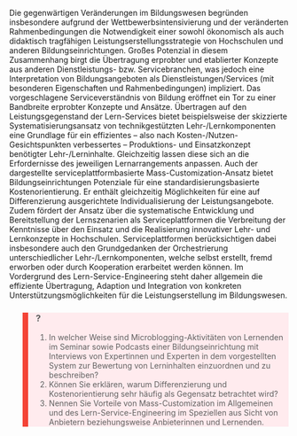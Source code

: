 Die gegenwärtigen Veränderungen im Bildungswesen begründen insbesondere aufgrund der Wettbewerbsintensivierung und der veränderten Rahmenbedingungen die Notwendigkeit einer sowohl ökonomisch als auch didaktisch tragfähigen Leistungserstellungsstrategie von Hochschulen und anderen Bildungseinrichtungen. Großes Potenzial in diesem Zusammenhang birgt die Übertragung erprobter und etablierter Konzepte aus anderen Dienstleistungs- bzw. Servicebranchen, was jedoch eine Interpretation von Bildungsangeboten als Dienstleistungen/Services (mit besonderen Eigenschaften und Rahmenbedingungen) impliziert. Das vorgeschlagene Serviceverständnis von Bildung eröffnet ein Tor zu einer Bandbreite erprobter Konzepte und Ansätze. Übertragen auf den Leistungsgegenstand der Lern-Services bietet beispielsweise der skizzierte Systematisierungsansatz von technikgestützten Lehr-/Lernkomponenten eine Grundlage für ein effizientes – also nach Kosten-/Nutzen-Gesichtspunkten verbessertes – Produktions- und Einsatzkonzept benötigter Lehr-/Lerninhalte. Gleichzeitig lassen diese sich an die Erfordernisse des jeweiligen Lernarrangements anpassen. Auch der dargestellte serviceplattformbasierte Mass-Customization-Ansatz bietet Bildungseinrichtungen Potenziale für eine standardisierungsbasierte Kostenorientierung. Er enthält gleichzeitig Möglichkeiten für eine auf Differenzierung ausgerichtete Individualisierung der Leistungsangebote. Zudem fördert der Ansatz über die systematische Entwicklung und Bereitstellung der Lernszenarien als Serviceplattformen die Verbreitung der Kenntnisse über den Einsatz und die Realisierung innovativer Lehr- und Lernkonzepte in Hochschulen. Serviceplattformen berücksichtigen dabei insbesondere auch den Grundgedanken der Orchestrierung unterschiedlicher Lehr-/Lernkomponenten, welche selbst erstellt, fremd erworben oder durch Kooperation erarbeitet werden können. Im Vordergrund des Lern-Service-Engineering steht daher allgemein die effiziente Übertragung, Adaption und Integration von konkreten Unterstützungsmöglichkeiten für die Leistungserstellung im Bildungswesen.

<blockquote style="background: #FFEBEE; border-left: 10px solid #F44336">

### ?

1. In welcher Weise sind Microblogging-Aktivitäten von Lernenden im Seminar sowie Podcasts einer Bildungseinrichtung mit Interviews von Expertinnen und Experten in dem vorgestellten System zur Bewertung von Lerninhalten einzuordnen und zu beschreiben?
2. Können Sie erklären, warum Differenzierung und Kostenorientierung sehr häufig als Gegensatz betrachtet wird?
3. Nennen Sie Vorteile von Mass-Customization im Allgemeinen und des Lern-Service-Engineering im Speziellen aus Sicht von Anbietern beziehungsweise Anbieterinnen und Lernenden.

</blockquote>
